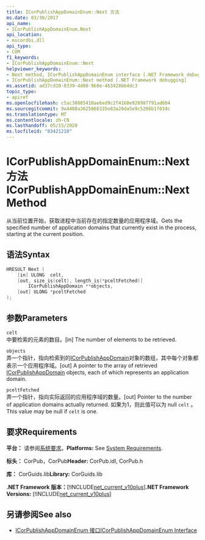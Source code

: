 ```yaml
---
title: ICorPublishAppDomainEnum::Next 方法
ms.date: 03/30/2017
api_name:
- ICorPublishAppDomainEnum.Next
api_location:
- mscordbi.dll
api_type:
- COM
f1_keywords:
- ICorPublishAppDomainEnum::Next
helpviewer_keywords:
- Next method, ICorPublishAppDomainEnum interface [.NET Framework debugging]
- ICorPublishAppDomainEnum::Next method [.NET Framework debugging]
ms.assetid: ad37cd10-0339-4d08-9b0e-4b3428bb4dc3
topic_type:
- apiref
ms.openlocfilehash: c5ac38005410ae6ed9c2f4160e926987791ad604
ms.sourcegitcommit: 9a4488a3625866335e83a20da5e9c5286b1f034c
ms.translationtype: MT
ms.contentlocale: zh-CN
ms.lasthandoff: 05/15/2020
ms.locfileid: "83421210"
---
```

# <a name="icorpublishappdomainenumnext-method"></a><span data-ttu-id="8c0f1-102">ICorPublishAppDomainEnum::Next 方法</span><span class="sxs-lookup"><span data-stu-id="8c0f1-102">ICorPublishAppDomainEnum::Next Method</span></span>
<span data-ttu-id="8c0f1-103">从当前位置开始，获取进程中当前存在的指定数量的应用程序域。</span><span class="sxs-lookup"><span data-stu-id="8c0f1-103">Gets the specified number of application domains that currently exist in the process, starting at the current position.</span></span>  
  
## <a name="syntax"></a><span data-ttu-id="8c0f1-104">语法</span><span class="sxs-lookup"><span data-stu-id="8c0f1-104">Syntax</span></span>  
  
```cpp  
HRESULT Next (  
    [in] ULONG  celt,  
    [out, size_is(celt), length_is(*pceltFetched)]
        ICorPublishAppDomain **objects,  
    [out] ULONG *pceltFetched  
);  
```  
  
## <a name="parameters"></a><span data-ttu-id="8c0f1-105">参数</span><span class="sxs-lookup"><span data-stu-id="8c0f1-105">Parameters</span></span>  
 `celt`  
 <span data-ttu-id="8c0f1-106">中要检索的元素的数目。</span><span class="sxs-lookup"><span data-stu-id="8c0f1-106">[in] The number of elements to be retrieved.</span></span>  
  
 `objects`  
 <span data-ttu-id="8c0f1-107">弄一个指针，指向检索到的[ICorPublishAppDomain](icorpublishappdomain-interface.md)对象的数组，其中每个对象都表示一个应用程序域。</span><span class="sxs-lookup"><span data-stu-id="8c0f1-107">[out] A pointer to the array of retrieved [ICorPublishAppDomain](icorpublishappdomain-interface.md) objects, each of which represents an application domain.</span></span>  
  
 `pceltFetched`  
 <span data-ttu-id="8c0f1-108">弄一个指针，指向实际返回的应用程序域的数量。</span><span class="sxs-lookup"><span data-stu-id="8c0f1-108">[out] Pointer to the number of application domains actually returned.</span></span> <span data-ttu-id="8c0f1-109">如果为1，则此值可以为 null `celt` 。</span><span class="sxs-lookup"><span data-stu-id="8c0f1-109">This value may be null if `celt` is one.</span></span>  
  
## <a name="requirements"></a><span data-ttu-id="8c0f1-110">要求</span><span class="sxs-lookup"><span data-stu-id="8c0f1-110">Requirements</span></span>  
 <span data-ttu-id="8c0f1-111">**平台：** 请参阅[系统要求](../../get-started/system-requirements.md)。</span><span class="sxs-lookup"><span data-stu-id="8c0f1-111">**Platforms:** See [System Requirements](../../get-started/system-requirements.md).</span></span>  
  
 <span data-ttu-id="8c0f1-112">**标头：** CorPub，CorPub</span><span class="sxs-lookup"><span data-stu-id="8c0f1-112">**Header:** CorPub.idl, CorPub.h</span></span>  
  
 <span data-ttu-id="8c0f1-113">**库：** CorGuids.lib</span><span class="sxs-lookup"><span data-stu-id="8c0f1-113">**Library:** CorGuids.lib</span></span>  
  
 <span data-ttu-id="8c0f1-114">**.NET Framework 版本：**[!INCLUDE[net_current_v10plus](../../../../includes/net-current-v10plus-md.md)]</span><span class="sxs-lookup"><span data-stu-id="8c0f1-114">**.NET Framework Versions:** [!INCLUDE[net_current_v10plus](../../../../includes/net-current-v10plus-md.md)]</span></span>  
  
## <a name="see-also"></a><span data-ttu-id="8c0f1-115">另请参阅</span><span class="sxs-lookup"><span data-stu-id="8c0f1-115">See also</span></span>

- [<span data-ttu-id="8c0f1-116">ICorPublishAppDomainEnum 接口</span><span class="sxs-lookup"><span data-stu-id="8c0f1-116">ICorPublishAppDomainEnum Interface</span></span>](icorpublishappdomainenum-interface.md)

